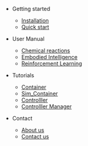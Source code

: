 - Getting started
  - [Installation](installation.md)
  - [Quick start](quickstart.md)

- User Manual
  - [Chemical reactions](chemicalreaction.md)
  - [Embodied Intelligence](Embodied_Intelligence.md)
  - [Reinforcement Learning](Reinforcement_Learning.md)
- Tutorials
  - [Container](Container.md)
  - [Sim_Container](Sim_Container.md)
  - [Controlller](Controlller.md)
  - [Controlller Manager](Controller_Manager.md)

- Contact
  - [About us](about.md)
  - [Contact us](contact.md)



